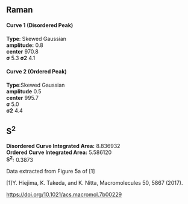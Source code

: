 ## Raman

#### Curve 1 (Disordered Peak)
**Type**: Skewed Gaussian\
**amplitude:** 0.8\
**center** 970.8\
**σ** 5.3
**σ2** 4.1


#### Curve 2 (Ordered Peak)
**Type**:Skewed Gaussian\
**amplitude** 0.5\
**center** 995.7\
**σ** 5.0\
**σ2** 4.4


## S<sup>2</sup>
**Disordered Curve Integrated Area:** 8.836932\
**Ordered Curve Integrated Area:** 5.586120\
**S<sup>2</sup>:** 0.3873





Data extracted from Figure 5a of [1]


[1]Y. Hiejima, K. Takeda, and K. Nitta, Macromolecules 50, 5867 (2017).



https://doi.org/10.1021/acs.macromol.7b00229
